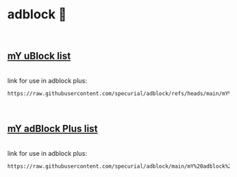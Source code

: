# adblock :card_index:
<br />

## **[mY uBlock list](https://github.com/specurial/adblock/edit/main/mY%20uBlock%20list.txt)**
<br />
link for use in adblock plus:
<br />

    https://raw.githubusercontent.com/specurial/adblock/refs/heads/main/mY%20uBlock%20list.txt

<br />

## **[mY adBlock Plus list](https://github.com/specurial/adblock/edit/main/mY%20adblock%20plus%20list.txt)**
<br />
link for use in adblock plus:
<br />

    https://raw.githubusercontent.com/specurial/adblock/main/mY%20adblock%20plus%20list.txt

